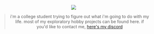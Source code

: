 <div align="center">
   <img src="https://github.com/user-attachments/assets/555c4c11-0547-419f-b6bb-4fb9eb484983" />
   <br>
   <blockquote>i'm a college student trying to figure out what i'm going to do with my life. most of my exploratory hobby projects can be found here. if you'd like to contact me, <a href="https://discord.com/users/195736618064281610">here's my discord</a></blockquote>
</div>
